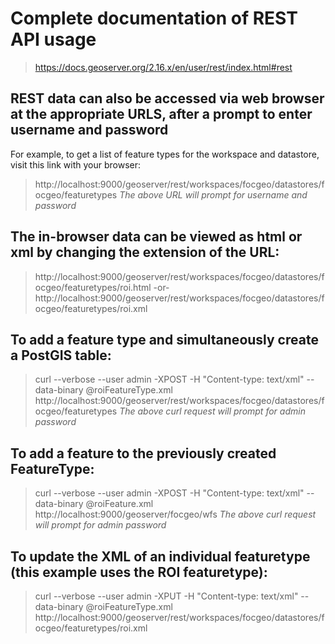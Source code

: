 # Complete documentation of REST API usage
> https://docs.geoserver.org/2.16.x/en/user/rest/index.html#rest

## REST data can also be accessed via web browser at the appropriate URLS, after a prompt to enter username and password
For example, to get a list of feature types for the workspace and datastore, visit this link with your browser:
> http://localhost:9000/geoserver/rest/workspaces/focgeo/datastores/focgeo/featuretypes
*The above URL will prompt for username and password*

## The in-browser data can be viewed as html or xml by changing the extension of the URL:
> http://localhost:9000/geoserver/rest/workspaces/focgeo/datastores/focgeo/featuretypes/roi.html
-or-
> http://localhost:9000/geoserver/rest/workspaces/focgeo/datastores/focgeo/featuretypes/roi.xml

## To add a feature type and simultaneously create a PostGIS table:
> curl --verbose --user admin -XPOST -H "Content-type: text/xml" --data-binary @roiFeatureType.xml  http://localhost:9000/geoserver/rest/workspaces/focgeo/datastores/focgeo/featuretypes
*The above curl request will prompt for admin password*

## To add a feature to the previously created FeatureType:
> curl --verbose --user admin -XPOST -H "Content-type: text/xml" --data-binary @roiFeature.xml http://localhost:9000/geoserver/focgeo/wfs
*The above curl request will prompt for admin password*

## To update the XML of an individual featuretype (this example uses the ROI featuretype):
> curl --verbose --user admin -XPUT -H "Content-type: text/xml" --data-binary @roiFeatureType.xml http://localhost:9000/geoserver/rest/workspaces/focgeo/datastores/focgeo/featuretypes/roi.xml 
